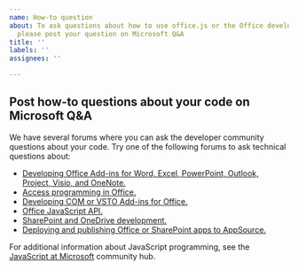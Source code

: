 ```yaml
---
name: How-to question
about: To ask questions about how to use office.js or the Office developer platform,
  please post your question on Microsoft Q&A
title: ''
labels: ''
assignees: ''

---
```


## Post how-to questions about your code on Microsoft Q&A

We have several forums where you can ask the developer community questions about your code. Try one of the following forums to ask technical questions about:
- [Developing Office Add-ins for Word, Excel, PowerPoint, Outlook, Project, Visio, and OneNote.](https://docs.microsoft.com/answers/topics/office-addins-dev.html)
- [Access programming in Office.](https://docs.microsoft.com/answers/topics/office-access-dev.html)
- [Developing COM or VSTO Add-ins for Office.](https://docs.microsoft.com/answers/topics/office-vsto-com-dev.html)
- [Office JavaScript API.](https://docs.microsoft.com/answers/topics/office-js-dev.html)
- [SharePoint and OneDrive development.](https://docs.microsoft.com/answers/topics/sharepoint-dev.html)
- [Deploying and publishing Office or SharePoint apps to AppSource.](https://docs.microsoft.com/answers/topics/microsoft-365-apps-publishing-dev.html)

For additional information about JavaScript programming, see the [JavaScript at Microsoft](https://docs.microsoft.com/javascript/) community hub.
